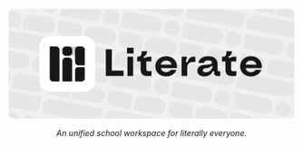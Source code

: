 <p align="center">
    <picture>
        <source media="(prefers-color-scheme: dark)" srcset="https://github.com/LiterateInk/.github/raw/main/profile/assets/dark-banner.png">
        <img alt="LiterateInk Logo" src="https://github.com/LiterateInk/.github/raw/main/profile/assets/light-banner.png">
    </picture>
</p>

<p align="center">
    <i>An unified school workspace for literally everyone.</i>
</p>

